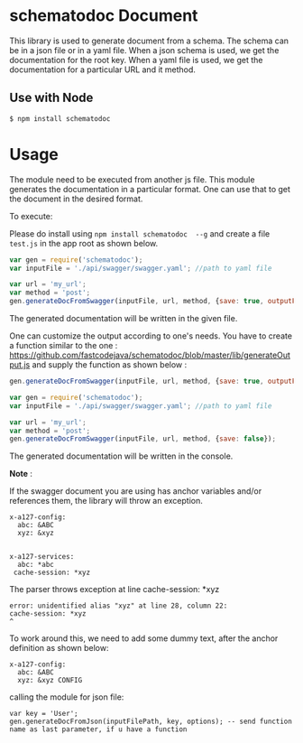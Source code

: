 # schematodoc Document

This library is used to generate document from a schema.
The schema can be in a json file or in a yaml file.
When a json schema is used, we get the documentation for the root key.
When a yaml file is used, we get the documentation for a particular URL and it method.

## Use with Node

    $ npm install schematodoc
	
# Usage

The module need to be executed from another js file. This module generates the documentation in a particular format.
One can use that to get the document in the desired format. 

To execute:

Please do install using `npm install schematodoc  --g` and create a file `test.js` in the app root as shown below.

```js
var gen = require('schematodoc');
var inputFile = './api/swagger/swagger.yaml'; //path to yaml file

var url = 'my_url';
var method = 'post';
gen.generateDocFromSwagger(inputFile, url, method, {save: true, outputFile: inputFile});
```

The generated documentation will be written in the given file.

One can customize the output according to one's needs. You have to create a function similar to the one : https://github.com/fastcodejava/schematodoc/blob/master/lib/generateOutput.js 
and supply the function as shown below :

```js
gen.generateDocFromSwagger(inputFile, url, method, {save: true, outputFile: inputFile}, mygenFunc);
```


```js
var gen = require('schematodoc');
var inputFile = './api/swagger/swagger.yaml'; //path to yaml file

var url = 'my_url';
var method = 'post';
gen.generateDocFromSwagger(inputFile, url, method, {save: false});
```
	
The generated documentation will be written in the console.

**Note** : 

If the swagger document you are using has anchor variables and/or references them, the library will throw an exception.

    x-a127-config:
      abc: &ABC 
      xyz: &xyz 


    x-a127-services:
      abc: *abc
     cache-session: *xyz

The parser throws exception at line cache-session: *xyz

    error: unidentified alias "xyz" at line 28, column 22:
    cache-session: *xyz
    ^

To work around this, we need to add some dummy text, after the anchor definition as shown below:

    x-a127-config:
      abc: &ABC 
      xyz: &xyz CONFIG

calling the module for json file:

    var key = 'User';
	gen.generateDocFromJson(inputFilePath, key, options); -- send function name as last parameter, if u have a function
	
